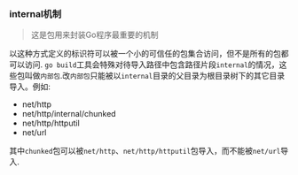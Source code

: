 ### internal机制
> 这是包用来封装Go程序最重要的机制

以这种方式定义的标识符可以被一个小的可信任的包集合访问，但不是所有的包都可以访问.
`go build`工具会特殊对待导入路径中包含路径片段`internal`的情况，这些包叫做`内部包`.改`内部包`只能被以`internal`目录的父目录为根目录树下的其它目录导入。例如:
* net/http
* net/http/internal/chunked
* net/http/httputil
* net/url
  
其中`chunked`包可以被`net/http`、`net/http/httputil`包导入，而不能被`net/url`导入.
